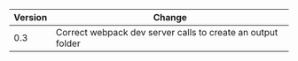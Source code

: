 
| Version |                                          Change                                           |
|---------|-------------------------------------------------------------------------------------------|
| 0.3     | Correct webpack dev server calls to create an output folder                               |